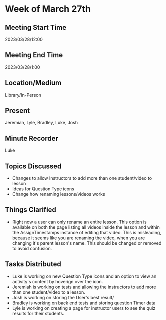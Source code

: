 # Week of March 27th

## Meeting Start Time

2023/03/28/12:00

## Meeting End Time

2023/03/28/1:00

## Location/Medium

Library/In-Person

## Present

Jeremiah, Lyle, Bradley, Luke, Josh

## Minute Recorder

Luke

## Topics Discussed
- Changes to allow Instructors to add more than one student/video to lesson
- Ideas for Question Type icons
- Change how renaming lessons/videos works

## Things Clarified
- Right now a user can only rename an entire lesson. This option is available on both the page listing all videos inside the lesson and within the AssignTimestamps instance of editing that video. This is misleading, because it seems like you are renaming the video, when you are changing it's parent lesson's name. This should be changed or removed to avoid confusion.

## Tasks Distributed
- Luke is working on new Question Type icons and an option to view an activity's content by hoverign over the icon.
- Jeremiah is working on tests and allowing the instructors to add more than one student/video to a lesson.
- Josh is working on storing the User's best result/
- Bradley is working on back end tests and storing question Timer data
- Lyle is working on creating a page for instructor users to see the quiz results for their students.